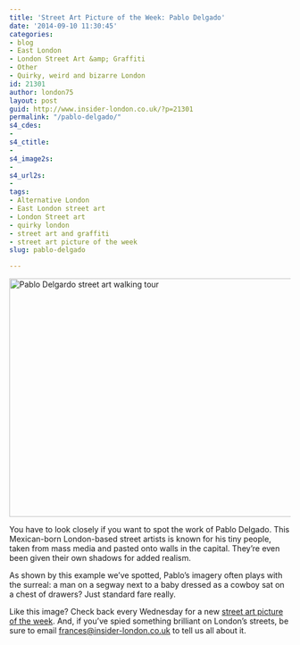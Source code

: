 ```yaml
---
title: 'Street Art Picture of the Week: Pablo Delgado'
date: '2014-09-10 11:30:45'
categories:
- blog
- East London
- London Street Art &amp; Graffiti
- Other
- Quirky, weird and bizarre London
id: 21301
author: london75
layout: post
guid: http://www.insider-london.co.uk/?p=21301
permalink: "/pablo-delgado/"
s4_cdes:
- 
s4_ctitle:
- 
s4_image2s:
- 
s4_url2s:
- 
tags:
- Alternative London
- East London street art
- London Street art
- quirky london
- street art and graffiti
- street art picture of the week
slug: pablo-delgado

---
```

[<img class="aligncenter wp-image-21316 size-full" src="http://www.insider-london.co.uk/wp-content/uploads/2014/09/Pablo-Delgardo.jpg" alt="Pablo Delgardo street art walking tour" width="569" height="427" />](http://www.insider-london.co.uk/wp-content/uploads/2014/09/Pablo-Delgardo.jpg)

You have to look closely if you want to spot the work of Pablo Delgado. This Mexican-born London-based street artists is known for his tiny people, taken from mass media and pasted onto walls in the capital. They&#8217;re even been given their own shadows for added realism.

As shown by this example we&#8217;ve spotted, Pablo&#8217;s imagery often plays with the surreal: a man on a segway next to a baby dressed as a cowboy sat on a chest of drawers? Just standard fare really.

Like this image? Check back every Wednesday for a new <a href="http://www.insider-london.co.uk/tag/street-art-picture-of-the-week/" target="_blank">street art picture of the week</a>. And, if you&#8217;ve spied something brilliant on London&#8217;s streets, be sure to email frances@insider-london.co.uk to tell us all about it.